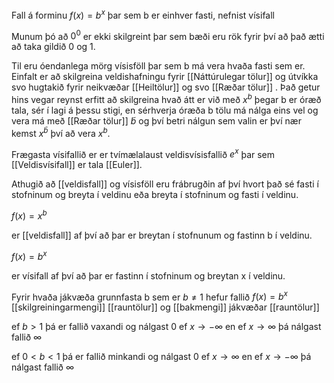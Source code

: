 Fall á forminu $f(x)=b^x$ þar sem b er einhver fasti, nefnist vísifall 

Munum þó að $0^0$ er ekki skilgreint þar sem bæði eru rök fyrir því að það ætti að taka gildið 0 og 1.

Til eru óendanlega mörg vísisföll þar sem b má vera hvaða fasti sem er. Einfalt er að skilgreina veldishafningu fyrir [[Náttúrulegar tölur]] og útvíkka svo hugtakið fyrir neikvæðar [[Heiltölur]] og svo [[Ræðar tölur]] . Það getur hins vegar reynst erfitt að skilgreina hvað átt er við með $x^b$ þegar b er óræð tala, sér í lagi á þessu stigi, en sérhverja óræða b tölu má nálga eins vel og vera má með [[Ræðar tölur]] $\tilde b$ og því betri nálgun sem valin er því nær kemst $x^{\bar b}$ því að vera $x^b$.

Frægasta vísifallið er er tvímælalaust veldisvísisfallið $e^x$ þar sem [[Veldisvísifall]] er tala [[Euler]].

Athugið að [[veldisfall]] og vísisföll eru frábrugðin af því hvort það sé fasti í stofninum og breyta í veldinu eða breyta í stofninum og fasti í veldinu.

$f(x)=x^b$

er [[veldisfall]] af því að þar er breytan í stofnunum og fastinn b í veldinu.

$f(x)=b^x$

er vísifall af því að þar er fastinn í stofninum og breytan x í veldinu.

Fyrir hvaða jákvæða grunnfasta b sem er $b \neq 1$ hefur fallið $f(x)=b^x$ [[skilgreiningarmengi]] [[rauntölur]] og [[bakmengi]] jákvæðar [[rauntölur]]

ef $b>1$ þá er fallið vaxandi og nálgast 0 ef $x\rightarrow -\infty$ en ef $x\rightarrow \infty$ þá nálgast fallið $\infty$

ef $0<b<1$ þá er fallið minkandi og nálgast 0 ef $x\rightarrow \infty$ en ef $x\rightarrow -\infty$ þá nálgast fallið $\infty$



